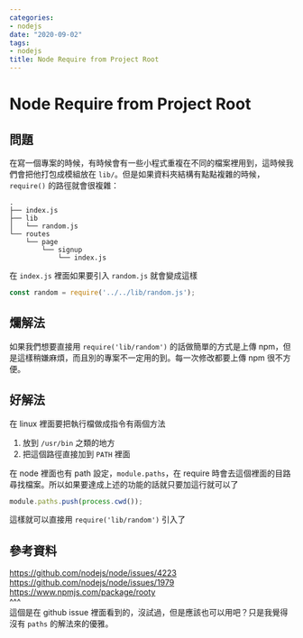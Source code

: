 ```yaml
---
categories:
- nodejs
date: "2020-09-02"
tags:
- nodejs
title: Node Require from Project Root
---
```


# Node Require from Project Root

## 問題

在寫一個專案的時候，有時候會有一些小程式重複在不同的檔案裡用到，這時候我們會把他打包成模組放在 `lib/`。但是如果資料夾結構有點點複雜的時候， `require()` 的路徑就會很複雜：

```
.
├── index.js
├── lib
│   └── random.js
└── routes
    └── page
        └── signup
            └── index.js
```

在 `index.js` 裡面如果要引入 `random.js` 就會變成這樣

```js
const random = require('../../lib/random.js');
```

## 爛解法

如果我們想要直接用 `require('lib/random')` 的話做簡單的方式是上傳 npm，但是這樣稍嫌麻煩，而且別的專案不一定用的到。每一次修改都要上傳 npm 很不方便。

## 好解法

在 linux 裡面要把執行檔做成指令有兩個方法

1. 放到 `/usr/bin` 之類的地方
2. 把這個路徑直接加到 `PATH` 裡面

在 node 裡面也有 path 設定，`module.paths`，在 require 時會去這個裡面的目路尋找檔案。所以如果要達成上述的功能的話就只要加這行就可以了

```js
module.paths.push(process.cwd());
```

這樣就可以直接用 `require('lib/random')` 引入了

## 參考資料

https://github.com/nodejs/node/issues/4223  
https://github.com/nodejs/node/issues/1979  
https://www.npmjs.com/package/rooty  
^^^  
這個是在 github issue 裡面看到的，沒試過，但是應該也可以用吧？只是我覺得沒有 `paths` 的解法來的優雅。
